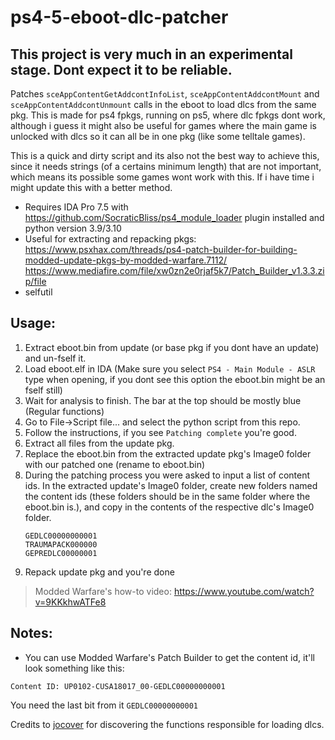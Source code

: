 # ps4-5-eboot-dlc-patcher

## This project is very much in an experimental stage. Dont expect it to be reliable.


Patches `sceAppContentGetAddcontInfoList`, `sceAppContentAddcontMount` and `sceAppContentAddcontUnmount` calls in the eboot to load dlcs from the same pkg. This is made for ps4 fpkgs, running on ps5, where dlc fpkgs dont work, although i guess it might also be useful for games where the main game is unlocked with dlcs so it can all be in one pkg (like some telltale games).

This is a quick and dirty script and its also not the best way to achieve this, since it needs strings (of a certains minimum length) that are not important, which means its possible some games wont work with this. If i have time i might update this with a better method.

- Requires IDA Pro 7.5 with https://github.com/SocraticBliss/ps4_module_loader plugin installed and python version 3.9/3.10
- Useful for extracting and repacking pkgs: https://www.psxhax.com/threads/ps4-patch-builder-for-building-modded-update-pkgs-by-modded-warfare.7112/
  https://www.mediafire.com/file/xw0zn2e0rjaf5k7/Patch_Builder_v1.3.3.zip/file
- selfutil


## Usage:
1. Extract eboot.bin from update (or base pkg if you dont have an update) and un-fself it.
1. Load eboot.elf in IDA (Make sure you select `PS4 - Main Module - ASLR` type when opening, if you dont see this option the eboot.bin might be an fself still)
1. Wait for analysis to finish. The bar at the top should be mostly blue (Regular functions)
1. Go to File->Script file... and select the python script from this repo.
1. Follow the instructions, if you see `Patching complete` you're good.
1. Extract all files from the update pkg.
1. Replace the eboot.bin from the extracted update pkg's Image0 folder with our patched one (rename to eboot.bin)
1. During the patching process you were asked to input a list of content ids. In the extracted update's Image0 folder, create new folders named the content ids (these folders should be in the same folder where the eboot.bin is.), and copy in the contents of the respective dlc's Image0 folder.
    ```
    GEDLC00000000001
    TRAUMAPACK000000
    GEPREDLC00000001
    ```
1. Repack update pkg and you're done

> Modded Warfare's how-to video: https://www.youtube.com/watch?v=9KKkhwATFe8
 
## Notes:
- You can use Modded Warfare's Patch Builder to get the content id, it'll look something like this:
```
Content ID: UP0102-CUSA18017_00-GEDLC00000000001
```
You need the last bit from it `GEDLC00000000001`


Credits to [jocover](https://github.com/jocover) for discovering the functions responsible for loading dlcs.

